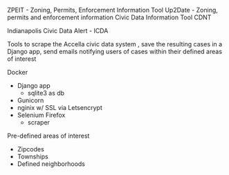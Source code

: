 ZPEIT - Zoning, Permits, Enforcement Information Tool
Up2Date - Zoning, permits and enforcement information
Civic Data Information Tool CDNT

Indianapolis Civic Data Alert - ICDA

Tools to scrape the Accella civic data system , save the resulting cases in a Django app,
send emails notifying users of cases within their defined areas of interest

Docker
- Django app
  - sqlite3 as db
- Gunicorn
- nginix w/ SSL via Letsencrypt
- Selenium Firefox
  - scraper


Pre-defined areas of interest
- Zipcodes
- Townships
- Defined neighborhoods
